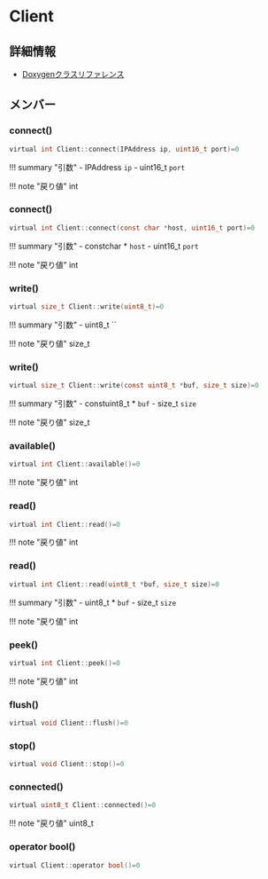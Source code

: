 # Client



## 詳細情報

- [Doxygenクラスリファレンス](https://lang-ship.com/reference/Arduino/latest/class_client.html)

## メンバー

### connect()



```c
virtual int Client::connect(IPAddress ip, uint16_t port)=0
```

!!! summary "引数"
	- IPAddress `ip` 
	- uint16_t `port` 

!!! note "戻り値"
	int



### connect()



```c
virtual int Client::connect(const char *host, uint16_t port)=0
```

!!! summary "引数"
	- constchar * `host` 
	- uint16_t `port` 

!!! note "戻り値"
	int



### write()



```c
virtual size_t Client::write(uint8_t)=0
```

!!! summary "引数"
	- uint8_t `` 

!!! note "戻り値"
	size_t



### write()



```c
virtual size_t Client::write(const uint8_t *buf, size_t size)=0
```

!!! summary "引数"
	- constuint8_t * `buf` 
	- size_t `size` 

!!! note "戻り値"
	size_t



### available()



```c
virtual int Client::available()=0
```

!!! note "戻り値"
	int



### read()



```c
virtual int Client::read()=0
```

!!! note "戻り値"
	int



### read()



```c
virtual int Client::read(uint8_t *buf, size_t size)=0
```

!!! summary "引数"
	- uint8_t * `buf` 
	- size_t `size` 

!!! note "戻り値"
	int



### peek()



```c
virtual int Client::peek()=0
```

!!! note "戻り値"
	int



### flush()



```c
virtual void Client::flush()=0
```



### stop()



```c
virtual void Client::stop()=0
```



### connected()



```c
virtual uint8_t Client::connected()=0
```

!!! note "戻り値"
	uint8_t



### operator bool()



```c
virtual Client::operator bool()=0
```




